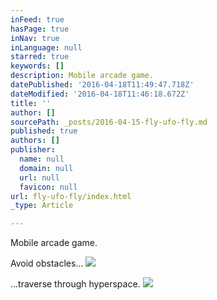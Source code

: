 ```yaml
---
inFeed: true
hasPage: true
inNav: true
inLanguage: null
starred: true
keywords: []
description: Mobile arcade game.
datePublished: '2016-04-18T11:49:47.718Z'
dateModified: '2016-04-18T11:46:18.672Z'
title: ''
author: []
sourcePath: _posts/2016-04-15-fly-ufo-fly.md
published: true
authors: []
publisher:
  name: null
  domain: null
  url: null
  favicon: null
url: fly-ufo-fly/index.html
_type: Article

---
```

Mobile arcade game.

Avoid obstacles...
![](https://the-grid-user-content.s3-us-west-2.amazonaws.com/6353c31b-44b9-4aaa-acd5-35e6331fb1ea.gif)

...traverse through hyperspace.
![](https://the-grid-user-content.s3-us-west-2.amazonaws.com/7ccf9e2d-b0ca-4ee4-b84f-9e81905d7007.gif)